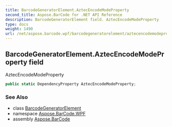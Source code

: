 ```yaml
---
title: BarcodeGeneratorElement.AztecEncodeModeProperty
second_title: Aspose.BarCode for .NET API Reference
description: BarcodeGeneratorElement field. AztecEncodeModeProperty
type: docs
weight: 1490
url: /net/aspose.barcode.wpf/barcodegeneratorelement/aztecencodemodeproperty/
---
```

## BarcodeGeneratorElement.AztecEncodeModeProperty field

AztecEncodeModeProperty

```csharp
public static DependencyProperty AztecEncodeModeProperty;
```

### See Also

* class [BarcodeGeneratorElement](../)
* namespace [Aspose.BarCode.WPF](../../../aspose.barcode.wpf/)
* assembly [Aspose.BarCode](../../../)


